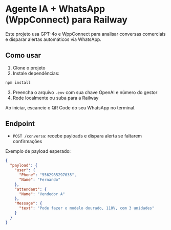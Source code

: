 # Agente IA + WhatsApp (WppConnect) para Railway

Este projeto usa GPT-4o e WppConnect para analisar conversas comerciais e disparar alertas automáticos via WhatsApp.

## Como usar

1. Clone o projeto
2. Instale dependências:

```bash
npm install
```

3. Preencha o arquivo `.env` com sua chave OpenAI e número do gestor
4. Rode localmente ou suba para a Railway

Ao iniciar, escaneie o QR Code do seu WhatsApp no terminal.

## Endpoint

- `POST /conversa`: recebe payloads e dispara alerta se faltarem confirmações

Exemplo de payload esperado:

```json
{
  "payload": {
    "user": {
      "Phone": "5562985297035",
      "Name": "Fernando"
    },
    "attendant": {
      "Name": "Vendedor A"
    },
    "Message": {
      "text": "Pode fazer o modelo dourado, 110V, com 3 unidades"
    }
  }
}
```
